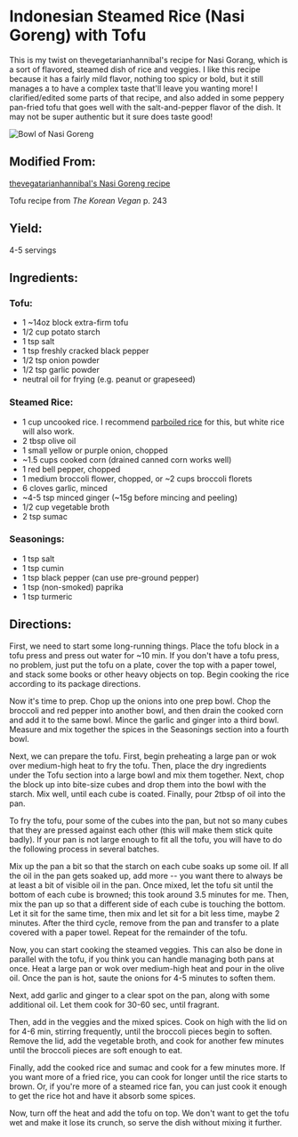 # Indonesian Steamed Rice (Nasi Goreng) with Tofu
This is my twist on thevegetarianhannibal's recipe for Nasi Gorang, which is a sort of flavored, steamed dish of rice and veggies.  I like this recipe because it has a fairly mild flavor, nothing too spicy or bold, but it still manages a to have a complex taste that'll leave you wanting more!  I clarified/edited some parts of that recipe, and also added in some peppery pan-fried tofu that goes well with the salt-and-pepper flavor of the dish.  It may not be super authentic but it sure does taste good!

![Bowl of Nasi Goreng](https://cdn.discordapp.com/attachments/1071706050736165005/1123487390254776390/20230627_223733.jpg)

## Modified From:
[thevegatarianhannibal's Nasi Goreng recipe](https://web.archive.org/web/20220701202010/https://thevegetarianhannibal.com/recipe/vegan-fried-rice/)

Tofu recipe from _The Korean Vegan_ p. 243

## Yield: 
4-5 servings

## Ingredients:
### Tofu:
- 1 ~14oz block extra-firm tofu
- 1/2 cup potato starch
- 1 tsp salt
- 1 tsp freshly cracked black pepper
- 1/2 tsp onion powder
- 1/2 tsp garlic powder
- neutral oil for frying (e.g. peanut or grapeseed)
	
### Steamed Rice:
- 1 cup uncooked rice.  I recommend [parboiled rice](https://www.amazon.com/Zatarains-Grain-White-Cholesterol-Sodium/dp/B009NY53YC/ref=sxts_rp_s_1_0?content-id=amzn1.sym.14b5a3ec-ddf3-42f1-bf1e-8515f8d25a34%3Aamzn1.sym.14b5a3ec-ddf3-42f1-bf1e-8515f8d25a34&cv_ct_cx=Parboiled+Rice&keywords=Parboiled+Rice&pd_rd_i=B009NY53YC&pd_rd_r=fc9c08da-0da1-4f00-b36f-b4d921dc6ac4&pd_rd_w=tuRXV&pd_rd_wg=DUjl5&pf_rd_p=14b5a3ec-ddf3-42f1-bf1e-8515f8d25a34&pf_rd_r=JXAY9V00DKCF4BQ9W5Z4&psc=1&qid=1662937450&sr=1-1-f0029781-b79b-4b60-9cb0-eeda4dea34d6) for this, but white rice will also work.
- 2 tbsp olive oil
- 1 small yellow or purple onion, chopped
- ~1.5 cups cooked corn (drained canned corn works well)
- 1 red bell pepper, chopped
- 1 medium broccoli flower, chopped, or ~2 cups broccoli florets
- 6 cloves garlic, minced
- ~4-5 tsp minced ginger (~15g before mincing and peeling)
- 1/2 cup vegetable broth
- 2 tsp sumac

### Seasonings:
- 1 tsp salt
- 1 tsp cumin
- 1 tsp black pepper (can use pre-ground pepper)
- 1 tsp (non-smoked) paprika
- 1 tsp turmeric

## Directions:

First, we need to start some long-running things.  Place the tofu block in a tofu press and press out water for ~10 min. If you don't have a tofu press, no problem, just put the tofu on a plate, cover the top with a paper towel, and stack some books or other heavy objects on top. Begin cooking the rice according to its package directions.

Now it's time to prep. Chop up the onions into one prep bowl.  Chop the broccoli and red pepper into another bowl, and then drain the cooked corn and add it to the same bowl.  Mince the garlic and ginger into a third bowl.  Measure and mix together the spices in the Seasonings section into a fourth bowl.

Next, we can prepare the tofu.  First, begin preheating a large pan or wok over medium-high heat to fry the tofu.  Then, place the dry ingredients under the Tofu section into a large bowl and mix them together.  Next, chop the block up into bite-size cubes and drop them into the bowl with the starch.  Mix well, until each cube is coated.  Finally, pour 2tbsp of oil into the pan.

To fry the tofu, pour some of the cubes into the pan, but not so many cubes that they are pressed against each other (this will make them stick quite badly).  If your pan is not large enough to fit all the tofu, you will have to do the following process in several batches.

Mix up the pan a bit so that the starch on each cube soaks up some oil.  If all the oil in the pan gets soaked up, add more -- you want there to always be at least a bit of visible oil in the pan. Once mixed, let the tofu sit until the bottom of each cube is browned; this took around 3.5 minutes for me.  Then, mix the pan up so that a different side of each cube is touching the bottom.  Let it sit for the same time, then mix and let sit for a bit less time, maybe 2 minutes.  After the third cycle, remove from the pan and transfer to a plate covered with a paper towel.  Repeat for the remainder of the tofu.

Now, you can start cooking the steamed veggies.  This can also be done in parallel with the tofu, if you think you can handle managing both pans at once.  Heat a large pan or wok over medium-high heat and pour in the olive oil.  Once the pan is hot, saute the onions for 4-5 minutes to soften them.

Next, add garlic and ginger to a clear spot on the pan, along with some additional oil.  Let them cook for 30-60 sec, until fragrant.  

Then, add in the veggies and the mixed spices.  Cook on high with the lid on for 4-6 min, stirring frequently, until the broccoli pieces begin to soften.  Remove the lid, add the vegetable broth, and cook for another few minutes until the broccoli pieces are soft enough to eat.

Finally, add the cooked rice and sumac and cook for a few minutes more.  If you want more of a fried rice, you can cook for longer until the rice starts to brown.  Or, if you're more of a steamed rice fan, you can just cook it enough to get the rice hot and have it absorb some spices.

Now, turn off the heat and add the tofu on top.  We don't want to get the tofu wet and make it lose its crunch, so serve the dish without mixing it further.
